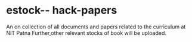 # estock-- hack-papers
An on collection of all documents and papers related to the curriculum at NIT Patna
Further,other relevant stocks of book will be uploaded.
